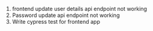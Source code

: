 1. frontend update user details api endpoint not working
2. Password update api endpoint not working
3. Write cypress test for frontend app
